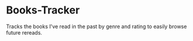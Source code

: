 # Books-Tracker

Tracks the books I've read in the past by genre and rating to easily browse future rereads. 
